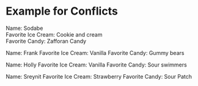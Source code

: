 # Example for Conflicts

Name:  Sodabe  
Favorite Ice Cream:  Cookie and cream  
Favorite Candy:  Zafforan Candy  


Name:  Frank
Favorite Ice Cream:  Vanilla
Favorite Candy:  Gummy bears


Name:  Holly
Favorite Ice Cream:  Vanilla
Favorite Candy:  Sour swimmers

Name: Sreynit
Favorite Ice Cream: Strawberry
Favorite Candy: Sour Patch

